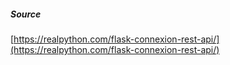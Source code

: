 ##### Source 
[https://realpython.com/flask-connexion-rest-api/](https://realpython.com/flask-connexion-rest-api/)
